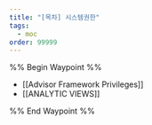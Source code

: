 ```yaml
---
title: "[목차] 시스템권한"
tags:
  - moc
order: 99999
---
```

%% Begin Waypoint %%
- [[Advisor Framework Privileges]]
- [[ANALYTIC VIEWS]]

%% End Waypoint %%